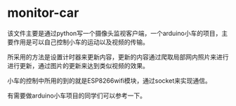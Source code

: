 # monitor-car
 该文件主要是通过python写一个摄像头监视客户端，一个arduino小车的项目，主要作用是可以自己控制小车的运动以及视频的传输。
 
 所采用的方法是设置计时器来更新内容，更新的内容通过爬取局部网内照片来进行进行更新，通过图片的更新来达到类似视频的效果。
 
 小车的控制中所用的到的就是ESP8266wifi模块，通过socket来实现通信。
 
 有需要做arduino小车项目的同学们可以参考一下。
